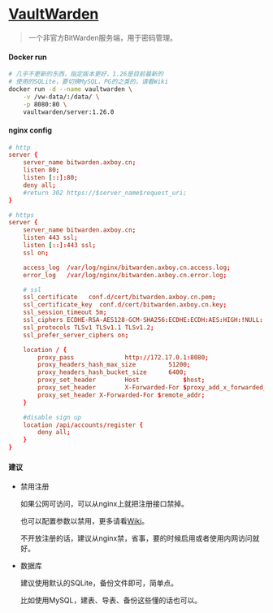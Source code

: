 # [VaultWarden](https://github.com/dani-garcia/vaultwarden)

> 一个非官方BitWarden服务端，用于密码管理。

#### Docker run

```sh
# 几乎不更新的东西，指定版本更好，1.26是目前最新的
# 使用的SQLite，要切换MySQL、PG的之类的，请看Wiki
docker run -d --name vaultwarden \
    -v /vw-data/:/data/ \
    -p 8080:80 \
    vaultwarden/server:1.26.0
```

#### nginx config

```plain:conf.d/bitwarden.axboy.cn.conf
# http
server {
    server_name bitwarden.axboy.cn;
    listen 80;
    listen [::]:80;
    deny all;
    #return 302 https://$server_name$request_uri;
}

# https
server {
    server_name bitwarden.axboy.cn;
    listen 443 ssl;
    listen [::]:443 ssl;
    ssl on;

    access_log  /var/log/nginx/bitwarden.axboy.cn.access.log;
    error_log   /var/log/nginx/bitwarden.axboy.cn.error.log;

    # ssl
    ssl_certificate   conf.d/cert/bitwarden.axboy.cn.pem;
    ssl_certificate_key  conf.d/cert/bitwarden.axboy.cn.key;
    ssl_session_timeout 5m;
    ssl_ciphers ECDHE-RSA-AES128-GCM-SHA256:ECDHE:ECDH:AES:HIGH:!NULL:!aNULL:!MD5:!ADH:!RC4;
    ssl_protocols TLSv1 TLSv1.1 TLSv1.2;
    ssl_prefer_server_ciphers on;

    location / {
        proxy_pass              http://172.17.0.1:8080;
        proxy_headers_hash_max_size 		51200;
        proxy_headers_hash_bucket_size		6400;
        proxy_set_header        Host            $host;
        proxy_set_header        X-Forwarded-For $proxy_add_x_forwarded_for;
        proxy_set_header X-Forwarded-For $remote_addr;
    }

    #disable sign up
    location /api/accounts/register {
        deny all;
    }
}
```

#### 建议

- 禁用注册

    如果公网可访问，可以从nginx上就把注册接口禁掉。

    也可以配置参数以禁用，更多请看[Wiki](https://github.com/dani-garcia/vaultwarden/wiki)。

    不开放注册的话，建议从nginx禁，省事，要的时候启用或者使用内网访问就好。

- 数据库

    建议使用默认的SQLite，备份文件即可，简单点。

    比如使用MySQL，建表、导表、备份这些懂的话也可以。
